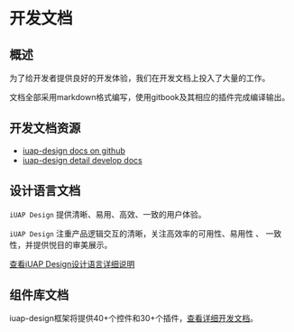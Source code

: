 # 开发文档

## 概述

为了给开发者提供良好的开发体验，我们在开发文档上投入了大量的工作。

文档全部采用markdown格式编写，使用gitbook及其相应的插件完成编译输出。

## 开发文档资源

- [iuap-design docs on github](https://github.com/iuap-design/iuap-design/tree/master/docs)
- [iuap-design detail develop docs](http://design.yyuap.com/)

## 设计语言文档

`iUAP Design` 提供清晰、易用、高效、一致的用户体验。

`iUAP Design` 注重产品逻辑交互的清晰，关注高效率的可用性、易用性 、 一致性，并提供悦目的审美展示。

[查看iUAP Design设计语言详细说明](http://design.yyuap.com/dist/pages/design-language/iuapdesign.html)

## 组件库文档

iuap-design框架将提供40+个控件和30+个插件，[查看详细开发文档](http://design.yyuap.com/dist/pages/components/button.html)。
